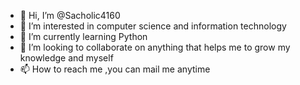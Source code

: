 - 👋 Hi, I’m @Sacholic4160
- 👀 I’m interested in computer science and information technology
- 🌱 I’m currently learning Python
- 💞️ I’m looking to collaborate on anything that helps me to grow my knowledge and myself
- 📫 How to reach me ,you can mail me anytime

<!---
Sacholic4160/Sacholic4160 is a ✨ special ✨ repository because its `README.md` (this file) appears on your GitHub profile.
You can click the Preview link to take a look at your changes.
--->
